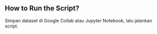 ## How to Run the Script?
Simpan dataset di Google Collab atau Jupyter Notebook, lalu jalankan script.
